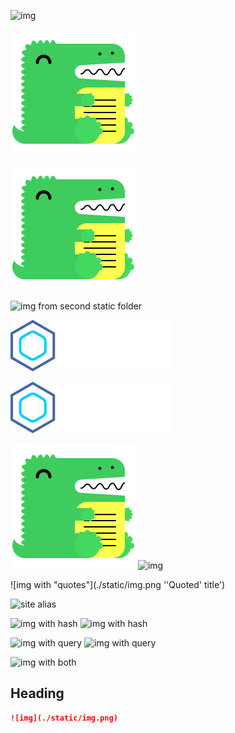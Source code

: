 ![img](https://example.com/img.png)

![](./static/img.png)

![img](static/img.png)

![img from second static folder](/img2.png)

![img from second static folder](./static2/img2.png)

![img with URL encoded chars](./static2/img2%20copy.png)

![img](./static/img.png 'Title') ![img](/img.png)

![img with "quotes"](./static/img.png ''Quoted' title')

![site alias](@site/static/img.png)

![img with hash](/img.png#light)
![img with hash](/img.png#dark)

![img with query](/img.png?w=10)
![img with query](/img.png?w=10&h=10)

![img with both](/img.png?w=10&h=10#light)

## Heading

```md
![img](./static/img.png)
```

